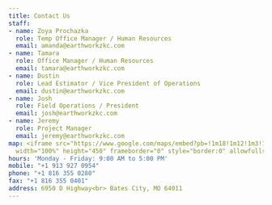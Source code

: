 ```yaml
---
title: Contact Us
staff:
- name: Zoya Prochazka
  role: Temp Office Manager / Human Resources
  email: amanda@earthworkzkc.com
- name: Tamara
  role: Office Manager / Human Resources
  email: tamara@earthworkzkc.com
- name: Dustin
  role: Lead Estimator / Vice President of Operations
  email: dustin@earthworkzkc.com
- name: Josh
  role: Field Operations / President
  email: josh@earthworkzkc.com
- name: Jeremy
  role: Project Manager
  email: jeremy@earthworkzkc.com
map: <iframe src="https://www.google.com/maps/embed?pb=!1m18!1m12!1m3!1d3284.3532227517044!2d-94.0714560023407!3d39.01492708226386!2m3!1f0!2f0!3f0!3m2!1i1024!2i768!4f13.1!3m3!1m2!1s0x87c110dffb672b05%3A0xa1c00a6a7644e4d4!2sEarthworkz+Enterprises%2C+Inc!5e0!3m2!1sen!2sus!4v1485547230008"
  width="100%" height="450" frameborder="0" style="border:0" allowfullscreen></iframe>
hours: 'Monday - Friday: 9:00 AM to 5:00 PM'
mobile: "+1 913 927 0954"
phone: "+1 816 355 0280"
fax: "+1 816 355 0401"
address: 6950 D Highway<br> Bates City, MO 64011
---
```



